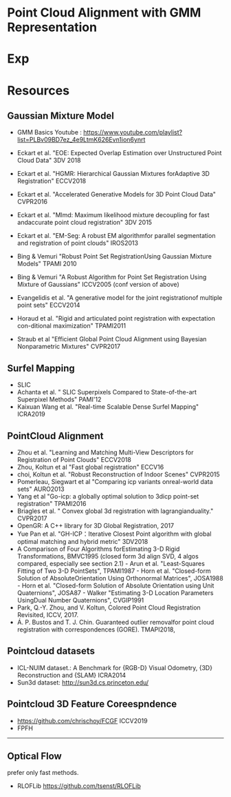 # Point Cloud Alignment with GMM Representation

# Exp

# Resources

## Gaussian Mixture Model
- GMM Basics Youtube : https://www.youtube.com/playlist?list=PLBv09BD7ez_4e9LtmK626Evn1ion6ynrt
- Eckart et al. "EOE: Expected Overlap Estimation over Unstructured Point Cloud Data" 3DV 2018
- Eckart et al. "HGMR: Hierarchical Gaussian Mixtures forAdaptive 3D Registration" ECCV2018
- Eckart et al. "Accelerated Generative Models for 3D Point Cloud Data" CVPR2016
- Eckart et al. "Mlmd: Maximum likelihood mixture decoupling for fast andaccurate point cloud registration" 3DV 2015
- Eckart et al. "EM-Seg:  A robust EM algorithmfor parallel segmentation and registration of point clouds" IROS2013
- Bing & Vemuri "Robust Point Set RegistrationUsing Gaussian Mixture Models" TPAMI 2010
- Bing & Vemuri "A Robust Algorithm for Point Set Registration Using Mixture of Gaussians" ICCV2005 (conf version of above)

- Evangelidis et al. "A generative model for the joint registrationof multiple point sets" ECCV2014
- Horaud et al. "Rigid and articulated point registration with expectation con-ditional maximization" TPAMI2011
- Straub et al "Efficient Global Point Cloud Alignment using Bayesian Nonparametric Mixtures" CVPR2017

## Surfel Mapping
- SLIC
- Achanta et al. " SLIC Superpixels Compared to State-of-the-art Superpixel Methods" PAMI'12
- Kaixuan Wang et al. "Real-time  Scalable  Dense  Surfel  Mapping" ICRA2019


## PointCloud Alignment
- Zhou et al. "Learning and Matching Multi-View Descriptors for Registration of Point Clouds" ECCV2018
- Zhou, Koltun et al "Fast global registration" ECCV16
- choi, Koltun et al. "Robust Reconstruction of Indoor Scenes" CVPR2015
- Pomerleau, Siegwart et al "Comparing icp variants onreal-world data sets" AURO2013
- Yang et al "Go-icp: a globally optimal solution to 3dicp point-set registration" TPAMI2016
- Briagles et al. " Convex global 3d registration with lagrangianduality." CVPR2017
- OpenGR: A C++ library for 3D Global Registration, 2017
- Yue Pan et al. "GH-ICP：Iterative Closest Point algorithm with global optimal matching and hybrid metric" 3DV2018
- A  Comparison  of Four  Algorithms  forEstimating  3-D Rigid  Transformations, BMVC1995 (closed form 3d align SVD, 4 algos compared, especially see section 2.1)
        - Arun et al. "Least-Squares  Fitting  of  Two  3-D  PointSets", TPAMI1987
        - Horn et al. "Closed-form  Solution  of  AbsoluteOrientation  Using  Orthonormal  Matrices", JOSA1988
        - Horn et al. "Closed-form  Solution  of Absolute  Orientation  using  Unit  Quaternions", JOSA87
        - Walker "Estimating  3-D  Location  Parameters  UsingDual  Number  Quaternions", CVGIP1991
- Park, Q.-Y. Zhou, and V. Koltun, Colored Point Cloud Registration Revisited, ICCV, 2017.
- Á. P. Bustos and T. J. Chin.  Guaranteed outlier removalfor point cloud registration with correspondences (GORE). TMAPI2018,  

## Pointcloud datasets
-  ICL-NUIM dataset.: A Benchmark for {RGB-D} Visual Odometry, {3D} Reconstruction and {SLAM} ICRA2014
- Sun3d dataset: http://sun3d.cs.princeton.edu/

## Pointcloud 3D Feature Coreespndence
- https://github.com/chrischoy/FCGF ICCV2019
- FPFH


---------------------------------------------------------------------------------

## Optical Flow
prefer only fast methods.

- RLOFLib https://github.com/tsenst/RLOFLib
